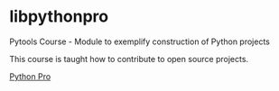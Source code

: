 # libpythonpro
Pytools Course - Module to exemplify construction of Python projects

This course is taught how to contribute to open source projects.

[Python Pro](https://python.pro.br)

